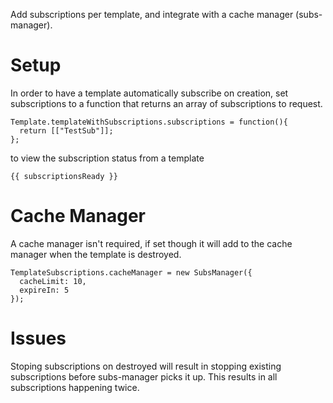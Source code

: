 Add subscriptions per template, and integrate with a cache manager (subs-manager).

# Setup
In order to have a template automatically subscribe on creation, set subscriptions to a function that returns an array of subscriptions to request.

    Template.templateWithSubscriptions.subscriptions = function(){
      return [["TestSub"]];
    };

to view the subscription status from a template

    {{ subscriptionsReady }}

# Cache Manager
A cache manager isn't required, if set though it will add to the cache manager when the template is destroyed.

    TemplateSubscriptions.cacheManager = new SubsManager({
      cacheLimit: 10,
      expireIn: 5
    });

# Issues
Stoping subscriptions on destroyed will result in stopping existing subscriptions before subs-manager picks it up.  This results in all subscriptions happening twice.

